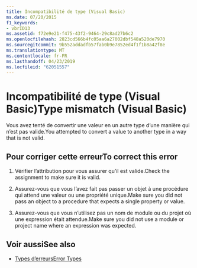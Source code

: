 ```yaml
---
title: Incompatibilité de type (Visual Basic)
ms.date: 07/20/2015
f1_keywords:
- vbrID13
ms.assetid: f72e9e21-f475-43f2-9464-29c8ad27b6c2
ms.openlocfilehash: 2823cd566b4fc05aa6a27002dbf548a520de7970
ms.sourcegitcommit: 9b552addadfb57fab0b9e7852ed4f1f1b8a42f8e
ms.translationtype: MT
ms.contentlocale: fr-FR
ms.lasthandoff: 04/23/2019
ms.locfileid: "62051557"
---
```

# <a name="type-mismatch-visual-basic"></a><span data-ttu-id="7919e-102">Incompatibilité de type (Visual Basic)</span><span class="sxs-lookup"><span data-stu-id="7919e-102">Type mismatch (Visual Basic)</span></span>
<span data-ttu-id="7919e-103">Vous avez tenté de convertir une valeur en un autre type d’une manière qui n’est pas valide.</span><span class="sxs-lookup"><span data-stu-id="7919e-103">You attempted to convert a value to another type in a way that is not valid.</span></span>  
  
## <a name="to-correct-this-error"></a><span data-ttu-id="7919e-104">Pour corriger cette erreur</span><span class="sxs-lookup"><span data-stu-id="7919e-104">To correct this error</span></span>  
  
1. <span data-ttu-id="7919e-105">Vérifier l’attribution pour vous assurer qu’il est valide.</span><span class="sxs-lookup"><span data-stu-id="7919e-105">Check the assignment to make sure it is valid.</span></span>  
  
2. <span data-ttu-id="7919e-106">Assurez-vous que vous l’avez fait pas passer un objet à une procédure qui attend une valeur ou une propriété unique.</span><span class="sxs-lookup"><span data-stu-id="7919e-106">Make sure you did not pass an object to a procedure that expects a single property or value.</span></span>  
  
3. <span data-ttu-id="7919e-107">Assurez-vous que vous n’utilisez pas un nom de module ou du projet où une expression était attendue.</span><span class="sxs-lookup"><span data-stu-id="7919e-107">Make sure you did not use a module or project name where an expression was expected.</span></span>  
  
## <a name="see-also"></a><span data-ttu-id="7919e-108">Voir aussi</span><span class="sxs-lookup"><span data-stu-id="7919e-108">See also</span></span>

- [<span data-ttu-id="7919e-109">Types d’erreurs</span><span class="sxs-lookup"><span data-stu-id="7919e-109">Error Types</span></span>](../../../visual-basic/programming-guide/language-features/error-types.md)
